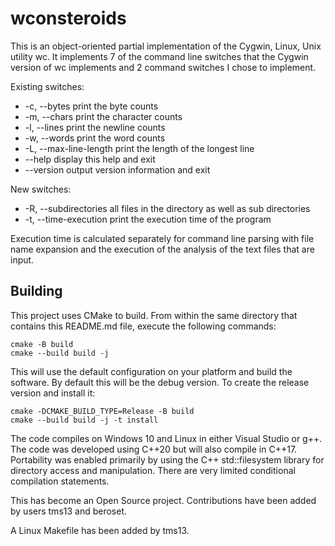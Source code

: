 # wconsteroids  

This is an object-oriented partial implementation of the Cygwin, Linux, Unix utility wc. It implements 7 of the command line switches that the Cygwin version of wc implements and 2 command switches I chose to implement.

Existing switches:  
 - -c, --bytes print the byte counts  
 - -m, --chars print the character counts  
 - -l, --lines print the newline counts  
 - -w, --words print the word counts  
 - -L, --max-line-length print the length of the longest line  
 - --help display this help and exit  
 - --version output version information and exit  

New switches:  
 - -R, --subdirectories all files in the directory as well as sub directories  
 - -t, --time-execution print the execution time of the program  

Execution time is calculated separately for command line parsing with file name expansion and the execution of the analysis of the text files that are input.

## Building
This project uses CMake to build.  From within the same directory that contains this README.md file, execute the following commands:

```
cmake -B build
cmake --build build -j
```

This will use the default configuration on your platform and build the software.  By default this will be the debug version.  To create the release version and install it:

```
cmake -DCMAKE_BUILD_TYPE=Release -B build
cmake --build build -j -t install
```

The code compiles on Windows 10 and Linux in either Visual Studio or g++. The code was developed using C++20 but will also compile in C++17. Portability was enabled primarily by using the C++ std::filesystem library for directory access and manipulation. There are very limited conditional compilation statements.  

This has become an Open Source project. Contributions have been added by users tms13 and beroset.

A Linux Makefile has been added by tms13. 


 
